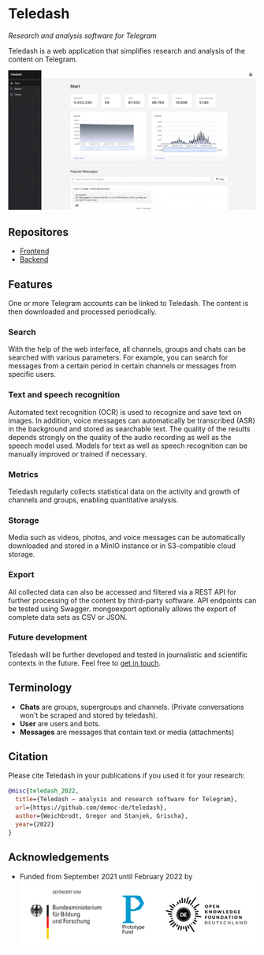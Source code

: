 # Teledash
 *Research and analysis software for Telegram*

Teledash is a web application that simplifies research and analysis of the content on Telegram.

![landing page](images/start.gif)

## Repositores

* [Frontend](https://github.com/democ-de/teledash-frontend)
* [Backend](https://github.com/democ-de/teledash-backend)

## Features
One or more Telegram accounts can be linked to Teledash. The content is then downloaded and processed periodically. 

### Search 
With the help of the web interface, all channels, groups and chats can be searched with various parameters. For example, you can search for messages from a certain period in certain channels or messages from specific users.

### Text and speech recognition
Automated text recognition (OCR) is used to recognize and save text on images. In addition, voice messages can automatically be transcribed (ASR) in the background and stored as searchable text. The quality of the results depends strongly on the quality of the audio recording as well as the speech model used. Models for text as well as speech recognition can be manually improved or trained if necessary.

### Metrics
Teledash regularly collects statistical data on the activity and growth of channels and groups, enabling quantitative analysis.

### Storage
Media such as videos, photos, and voice messages can be automatically downloaded and stored in a MinIO instance or in S3-compatible cloud storage. 

### Export
All collected data can also be accessed and filtered via a REST API for further processing of the content by third-party software. API endpoints can be tested using Swagger. mongoexport optionally allows the export of complete data sets as CSV or JSON.

### Future development
Teledash will be further developed and tested in journalistic and scientific contexts in the future. Feel free to [get in touch](mailto:teledash@democ.de).

## Terminology
- __Chats__ are groups, supergroups and channels. (Private conversations won't be scraped and stored by teledash).
- __User__ are users and bots.
- __Messages__ are messages that contain text or media (attachments)

## Citation
Please cite Teledash in your publications if you used it for your research:
```BibTeX
@misc{teledash_2022, 
  title={Teledash – analysis and research software for Telegram}, 
  url={https://github.com/democ-de/teledash}, 
  author={Weichbrodt, Gregor and Stanjek, Grischa}, 
  year={2022}
} 
 ```

## Acknowledgements

* Funded from September 2021 until February 2022 by ![logos of the Bundesministerium für Bildung und Forschung (BMBF), Prototype Fund and OKFN-Deutschland](images/bmbf_pf_funding_logos.svg)